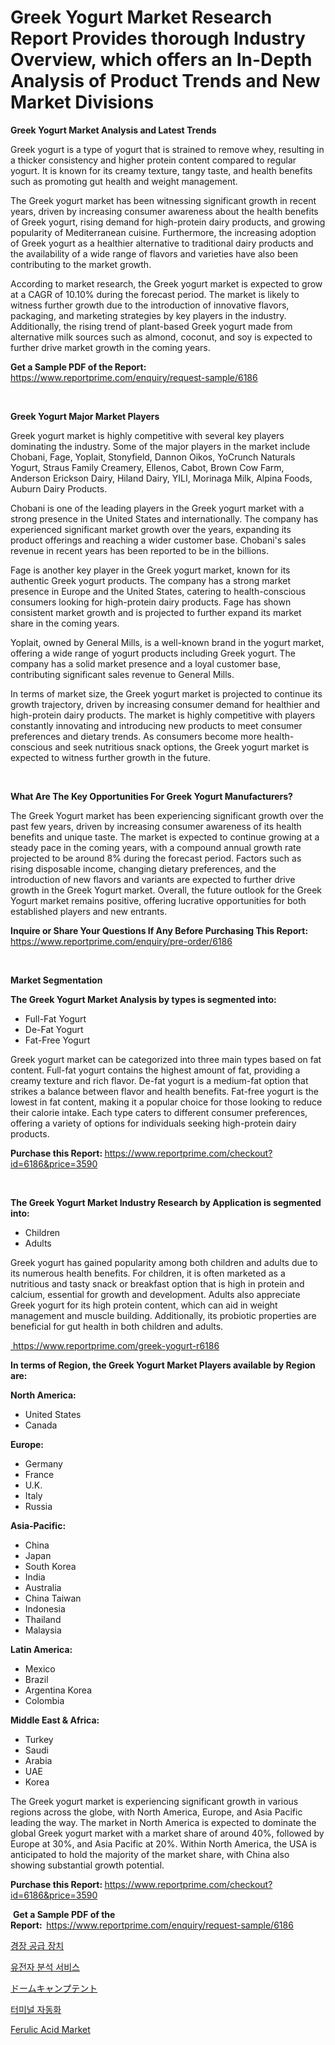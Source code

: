 <p><h1>Greek Yogurt Market Research Report Provides thorough Industry Overview, which offers an In-Depth Analysis of Product Trends and New Market Divisions</h1></p><p><strong>Greek Yogurt Market Analysis and Latest Trends</strong></p>
<p><p>Greek yogurt is a type of yogurt that is strained to remove whey, resulting in a thicker consistency and higher protein content compared to regular yogurt. It is known for its creamy texture, tangy taste, and health benefits such as promoting gut health and weight management.</p><p>The Greek yogurt market has been witnessing significant growth in recent years, driven by increasing consumer awareness about the health benefits of Greek yogurt, rising demand for high-protein dairy products, and growing popularity of Mediterranean cuisine. Furthermore, the increasing adoption of Greek yogurt as a healthier alternative to traditional dairy products and the availability of a wide range of flavors and varieties have also been contributing to the market growth.</p><p>According to market research, the Greek yogurt market is expected to grow at a CAGR of 10.10% during the forecast period. The market is likely to witness further growth due to the introduction of innovative flavors, packaging, and marketing strategies by key players in the industry. Additionally, the rising trend of plant-based Greek yogurt made from alternative milk sources such as almond, coconut, and soy is expected to further drive market growth in the coming years.</p></p>
<p><strong>Get a Sample PDF of the Report:&nbsp;</strong> <a href="https://www.reportprime.com/enquiry/request-sample/6186">https://www.reportprime.com/enquiry/request-sample/6186</a></p>
<p>&nbsp;</p>
<p><strong>Greek Yogurt Major Market Players</strong></p>
<p><p>Greek yogurt market is highly competitive with several key players dominating the industry. Some of the major players in the market include Chobani, Fage, Yoplait, Stonyfield, Dannon Oikos, YoCrunch Naturals Yogurt, Straus Family Creamery, Ellenos, Cabot, Brown Cow Farm, Anderson Erickson Dairy, Hiland Dairy, YILI, Morinaga Milk, Alpina Foods, Auburn Dairy Products.</p><p>Chobani is one of the leading players in the Greek yogurt market with a strong presence in the United States and internationally. The company has experienced significant market growth over the years, expanding its product offerings and reaching a wider customer base. Chobani's sales revenue in recent years has been reported to be in the billions.</p><p>Fage is another key player in the Greek yogurt market, known for its authentic Greek yogurt products. The company has a strong market presence in Europe and the United States, catering to health-conscious consumers looking for high-protein dairy products. Fage has shown consistent market growth and is projected to further expand its market share in the coming years.</p><p>Yoplait, owned by General Mills, is a well-known brand in the yogurt market, offering a wide range of yogurt products including Greek yogurt. The company has a solid market presence and a loyal customer base, contributing significant sales revenue to General Mills.</p><p>In terms of market size, the Greek yogurt market is projected to continue its growth trajectory, driven by increasing consumer demand for healthier and high-protein dairy products. The market is highly competitive with players constantly innovating and introducing new products to meet consumer preferences and dietary trends. As consumers become more health-conscious and seek nutritious snack options, the Greek yogurt market is expected to witness further growth in the future.</p></p>
<p>&nbsp;</p>
<p><strong>What Are The Key Opportunities For Greek Yogurt Manufacturers?</strong></p>
<p><p>The Greek Yogurt market has been experiencing significant growth over the past few years, driven by increasing consumer awareness of its health benefits and unique taste. The market is expected to continue growing at a steady pace in the coming years, with a compound annual growth rate projected to be around 8% during the forecast period. Factors such as rising disposable income, changing dietary preferences, and the introduction of new flavors and variants are expected to further drive growth in the Greek Yogurt market. Overall, the future outlook for the Greek Yogurt market remains positive, offering lucrative opportunities for both established players and new entrants.</p></p>
<p><strong>Inquire or Share Your Questions If Any Before Purchasing This Report:</strong> <a href="https://www.reportprime.com/enquiry/pre-order/6186">https://www.reportprime.com/enquiry/pre-order/6186</a></p>
<p>&nbsp;</p>
<p><strong>Market Segmentation</strong></p>
<p><strong>The Greek Yogurt Market Analysis by types is segmented into:</strong></p>
<p><ul><li>Full-Fat Yogurt</li><li>De-Fat Yogurt</li><li>Fat-Free Yogurt</li></ul></p>
<p><p>Greek yogurt market can be categorized into three main types based on fat content. Full-fat yogurt contains the highest amount of fat, providing a creamy texture and rich flavor. De-fat yogurt is a medium-fat option that strikes a balance between flavor and health benefits. Fat-free yogurt is the lowest in fat content, making it a popular choice for those looking to reduce their calorie intake. Each type caters to different consumer preferences, offering a variety of options for individuals seeking high-protein dairy products.</p></p>
<p><strong>Purchase this Report:&nbsp;</strong><a href="https://www.reportprime.com/checkout?id=6186&price=3590">https://www.reportprime.com/checkout?id=6186&price=3590</a></p>
<p>&nbsp;</p>
<p><strong>The Greek Yogurt Market Industry Research by Application is segmented into:</strong></p>
<p><ul><li>Children</li><li>Adults</li></ul></p>
<p><p>Greek yogurt has gained popularity among both children and adults due to its numerous health benefits. For children, it is often marketed as a nutritious and tasty snack or breakfast option that is high in protein and calcium, essential for growth and development. Adults also appreciate Greek yogurt for its high protein content, which can aid in weight management and muscle building. Additionally, its probiotic properties are beneficial for gut health in both children and adults.</p></p>
<p><a href="https://www.reportprime.com/greek-yogurt-r6186">&nbsp;https://www.reportprime.com/greek-yogurt-r6186</a></p>
<p><strong>In terms of Region, the Greek Yogurt Market Players available by Region are:</strong></p>
<p>
    <p> <strong> North America: </strong>
        <ul>
            <li>United States</li>
            <li>Canada</li>
        </ul>
        </p> 
    <p> <strong> Europe: </strong>
        <ul>
            <li>Germany</li>
            <li>France</li>
            <li>U.K.</li>
            <li>Italy</li>
            <li>Russia</li>
        </ul>
        </p> 
    <p> <strong> Asia-Pacific: </strong>
        <ul>
            <li>China</li>
            <li>Japan</li>
            <li>South Korea</li>
            <li>India</li>
            <li>Australia</li>
            <li>China Taiwan</li>
            <li>Indonesia</li>
            <li>Thailand</li>
            <li>Malaysia</li>
        </ul>
        </p> 
    <p> <strong> Latin America: </strong>
        <ul>
            <li>Mexico</li>
            <li>Brazil</li>
            <li>Argentina Korea</li>
            <li>Colombia</li>
        </ul>
        </p> 
    <p> <strong> Middle East & Africa: </strong>
        <ul>
            <li>Turkey</li>
            <li>Saudi</li>
            <li>Arabia</li>
            <li>UAE</li>
            <li>Korea</li>
        </ul>
    </p>
    </p>
<p><p>The Greek yogurt market is experiencing significant growth in various regions across the globe, with North America, Europe, and Asia Pacific leading the way. The market in North America is expected to dominate the global Greek yogurt market with a market share of around 40%, followed by Europe at 30%, and Asia Pacific at 20%. Within North America, the USA is anticipated to hold the majority of the market share, with China also showing substantial growth potential.</p></p>
<p><strong>Purchase this Report: </strong><a href="https://www.reportprime.com/checkout?id=6186&price=3590">https://www.reportprime.com/checkout?id=6186&price=3590</a></p>
<p>&nbsp;<strong>Get a Sample PDF of the Report:&nbsp;&nbsp;</strong><a href="https://www.reportprime.com/enquiry/request-sample/6186">https://www.reportprime.com/enquiry/request-sample/6186</a></p>
<p><strong></strong></p>
<p><p><a href="https://github.com/vs019sa3m8x/Market-Research-Report-List-1/blob/main/474126016572.md">경장 공급 장치</a></p><p><a href="https://medium.com/@vallieemard2023/%EC%9C%A0%EC%A0%84-%EB%B6%84%EC%84%9D-%EC%84%9C%EB%B9%84%EC%8A%A4-%EC%8B%9C%EC%9E%A5-%EA%B7%9C%EB%AA%A8-%EC%8B%9C%EC%9E%A5-%EC%A0%84%EB%A7%9D-%EB%B0%8F-%EC%8B%9C%EC%9E%A5-%EC%98%88%EC%B8%A1-2024%EB%85%84%EB%B6%80%ED%84%B0-2031%EB%85%84%EA%B9%8C%EC%A7%80-0f38f4d5b5b0">유전자 분석 서비스</a></p><p><a href="https://github.com/mohamedbakry57/Market-Research-Report-List-3/blob/main/344176317830.md">ドームキャンプテント</a></p><p><a href="https://medium.com/@jordanilliamson678678_12326/%ED%84%B0%EB%AF%B8%EB%84%90-%EC%9E%90%EB%8F%99%ED%99%94-%EC%8B%9C%EC%9E%A5-%EC%A0%90%EC%9C%A0%EC%9C%A8-%EB%B3%80%ED%99%94-%EB%B0%8F-%EC%8B%9C%EC%9E%A5-%EC%84%B1%EC%9E%A5-%EC%B6%94%EC%9D%B4-2024%EB%85%84-2031%EB%85%84-4dc92d5ff683">터미널 자동화</a></p><p><a href="https://github.com/RichRobinson5/Market-Research-Report-List-4/blob/main/ferulic-acid-market.md">Ferulic Acid Market</a></p></p>